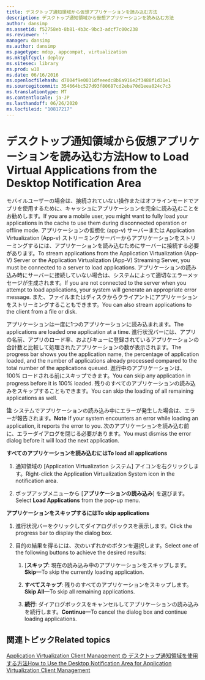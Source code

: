 ```yaml
---
title: デスクトップ通知領域から仮想アプリケーションを読み込む方法
description: デスクトップ通知領域から仮想アプリケーションを読み込む方法
author: dansimp
ms.assetid: f52758eb-8b81-4b3c-9bc3-adcf7c00c238
ms.reviewer: ''
manager: dansimp
ms.author: dansimp
ms.pagetype: mdop, appcompat, virtualization
ms.mktglfcycl: deploy
ms.sitesec: library
ms.prod: w10
ms.date: 06/16/2016
ms.openlocfilehash: d7004f9e0031dfeeedc8b6a916e2f3488f1d31e1
ms.sourcegitcommit: 354664bc527d93f80687cd2eba70d1eea024c7c3
ms.translationtype: MT
ms.contentlocale: ja-JP
ms.lasthandoff: 06/26/2020
ms.locfileid: "10817217"
---
```

# <span data-ttu-id="aff73-103">デスクトップ通知領域から仮想アプリケーションを読み込む方法</span><span class="sxs-lookup"><span data-stu-id="aff73-103">How to Load Virtual Applications from the Desktop Notification Area</span></span>


<span data-ttu-id="aff73-104">モバイルユーザーの場合は、接続されていない操作またはオフラインモードでアプリを使用するために、キャッシュにアプリケーションを完全に読み込むことをお勧めします。</span><span class="sxs-lookup"><span data-stu-id="aff73-104">If you are a mobile user, you might want to fully load your applications in the cache to use them during disconnected operation or offline mode.</span></span> <span data-ttu-id="aff73-105">アプリケーションの仮想化 (app-v) サーバーまたは Application Virtualization (App-v) ストリーミングサーバーからアプリケーションをストリーミングするには、アプリケーションを読み込むためにサーバーに接続する必要があります。</span><span class="sxs-lookup"><span data-stu-id="aff73-105">To stream applications from the Application Virtualization (App-V) Server or the Application Virtualization (App-V) Streaming Server, you must be connected to a server to load applications.</span></span> <span data-ttu-id="aff73-106">アプリケーションの読み込み時にサーバーに接続していない場合は、システムによって適切なエラーメッセージが生成されます。</span><span class="sxs-lookup"><span data-stu-id="aff73-106">If you are not connected to the server when you attempt to load applications, your system will generate an appropriate error message.</span></span> <span data-ttu-id="aff73-107">また、ファイルまたはディスクからクライアントにアプリケーションをストリーミングすることもできます。</span><span class="sxs-lookup"><span data-stu-id="aff73-107">You can also stream applications to the client from a file or disk.</span></span>

<span data-ttu-id="aff73-108">アプリケーションは一度に1つのアプリケーションに読み込まれます。</span><span class="sxs-lookup"><span data-stu-id="aff73-108">The applications are loaded one application at a time.</span></span> <span data-ttu-id="aff73-109">進行状況バーには、アプリの名前、アプリのロード率、およびキューに登録されているアプリケーションの合計数と比較して処理されたアプリケーションの数が表示されます。</span><span class="sxs-lookup"><span data-stu-id="aff73-109">The progress bar shows you the application name, the percentage of application loaded, and the number of applications already processed compared to the total number of the applications queued.</span></span> <span data-ttu-id="aff73-110">進行中のアプリケーションは、100% ロードされる前にスキップできます。</span><span class="sxs-lookup"><span data-stu-id="aff73-110">You can skip any application in progress before it is 100% loaded.</span></span> <span data-ttu-id="aff73-111">残りのすべてのアプリケーションの読み込みをスキップすることもできます。</span><span class="sxs-lookup"><span data-stu-id="aff73-111">You can skip the loading of all remaining applications as well.</span></span>

<span data-ttu-id="aff73-112">**注** システムでアプリケーションの読み込み中にエラーが発生した場合は、エラーが報告されます。</span><span class="sxs-lookup"><span data-stu-id="aff73-112">**Note** If your system encounters an error while loading an application, it reports the error to you.</span></span> <span data-ttu-id="aff73-113">次のアプリケーションを読み込む前に、エラーダイアログを閉じる必要があります。</span><span class="sxs-lookup"><span data-stu-id="aff73-113">You must dismiss the error dialog before it will load the next application.</span></span>

 

**<span data-ttu-id="aff73-114">すべてのアプリケーションを読み込むには</span><span class="sxs-lookup"><span data-stu-id="aff73-114">To load all applications</span></span>**

1.  <span data-ttu-id="aff73-115">通知領域の [Application Virtualization システム] アイコンを右クリックします。</span><span class="sxs-lookup"><span data-stu-id="aff73-115">Right-click the Application Virtualization System icon in the notification area.</span></span>

2.  <span data-ttu-id="aff73-116">ポップアップメニューから [**アプリケーションの読み込み**] を選びます。</span><span class="sxs-lookup"><span data-stu-id="aff73-116">Select **Load Applications** from the pop-up menu.</span></span>

**<span data-ttu-id="aff73-117">アプリケーションをスキップするには</span><span class="sxs-lookup"><span data-stu-id="aff73-117">To skip applications</span></span>**

1.  <span data-ttu-id="aff73-118">進行状況バーをクリックしてダイアログボックスを表示します。</span><span class="sxs-lookup"><span data-stu-id="aff73-118">Click the progress bar to display the dialog box.</span></span>

2.  <span data-ttu-id="aff73-119">目的の結果を得るには、次のいずれかのボタンを選択します。</span><span class="sxs-lookup"><span data-stu-id="aff73-119">Select one of the following buttons to achieve the desired results:</span></span>

    1.  <span data-ttu-id="aff73-120">[**スキップ**: 現在の読み込み中のアプリケーションをスキップします。</span><span class="sxs-lookup"><span data-stu-id="aff73-120">**Skip**—To skip the currently loading application.</span></span>

    2.  <span data-ttu-id="aff73-121">**すべてスキップ**: 残りのすべてのアプリケーションをスキップします。</span><span class="sxs-lookup"><span data-stu-id="aff73-121">**Skip All**—To skip all remaining applications.</span></span>

    3.  <span data-ttu-id="aff73-122">**続行**: ダイアログボックスをキャンセルしてアプリケーションの読み込みを続行します。</span><span class="sxs-lookup"><span data-stu-id="aff73-122">**Continue**—To cancel the dialog box and continue loading applications.</span></span>

## <span data-ttu-id="aff73-123">関連トピック</span><span class="sxs-lookup"><span data-stu-id="aff73-123">Related topics</span></span>


[<span data-ttu-id="aff73-124">Application Virtualization Client Management の デスクトップ通知領域を使用する方法</span><span class="sxs-lookup"><span data-stu-id="aff73-124">How to Use the Desktop Notification Area for Application Virtualization Client Management</span></span>](how-to-use-the-desktop-notification-area-for-application-virtualization-client-management.md)

 

 





